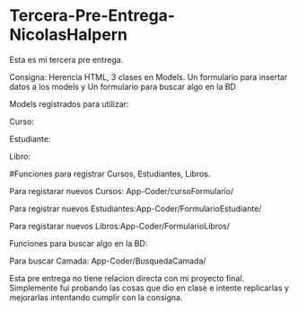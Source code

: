 # Tercera-Pre-Entrega-NicolasHalpern 



Esta es mi tercera pre entrega. 



Consigna: Herencia HTML, 3 clases en Models. Un formulario para insertar datos a los models y Un formulario para buscar algo en la BD



Models registrados para utilizar:



Curso:



Estudiante:



Libro:



#Funciones para registrar Cursos, Estudiantes, Libros.


Para registarar nuevos Cursos: App-Coder/cursoFormulario/


Para registrar nuevos Estudiantes:App-Coder/FormularioEstudiante/


Para registarar nuevos Libros:App-Coder/FormularioLibros/


Funciones para buscar algo en la BD:


Para buscar Camada: App-Coder/BusquedaCamada/




Esta pre entrega no tiene relacion directa con mi proyecto final. Simplemente fui probando las cosas que dio en clase e intente replicarlas y mejorarlas intentando cumplir con la consigna.

